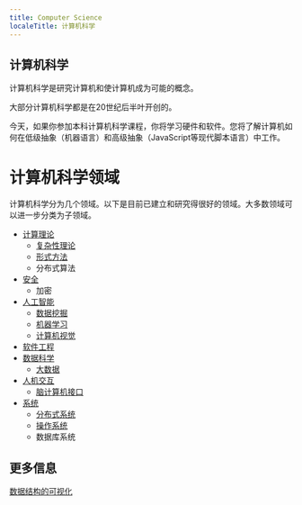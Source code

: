 ```yaml
---
title: Computer Science
localeTitle: 计算机科学
---
```

## 计算机科学

计算机科学是研究计算机和使计算机成为可能的概念。

大部分计算机科学都是在20世纪后半叶开创的。

今天，如果你参加本科计算机科学课程，你将学习硬件和软件。您将了解计算机如何在低级抽象（机器语言）和高级抽象（JavaScript等现代脚本语言）中工作。

# 计算机科学领域

计算机科学分为几个领域。以下是目前已建立和研究得很好的领域。大多数领域可以进一步分类为子领域。

*   [计算理论](https://en.wikipedia.org/wiki/Theory_of_computation)
    *   [复杂性理论](https://en.wikipedia.org/wiki/Computational_complexity_theory)
    *   [形式方法](https://en.wikipedia.org/wiki/Formal_methods)
    *   分布式算法
*   [安全](https://en.wikipedia.org/wiki/Computer_security)
    *   加密
*   [人工智能](https://en.wikipedia.org/wiki/Artificial_intelligence)
    *   [数据挖掘](https://en.wikipedia.org/wiki/Data_mining)
    *   [机器学习](https://en.wikipedia.org/wiki/Machine_learning)
    *   [计算机视觉](https://en.wikipedia.org/wiki/Computer_vision)
*   [软件工程](https://en.wikipedia.org/wiki/Software_engineering)
*   [数据科学](https://en.wikipedia.org/wiki/Data_science)
    *   [大数据](https://en.wikipedia.org/wiki/Big_data)
*   [人机交互](https://en.wikipedia.org/wiki/Human%E2%80%93computer_interaction)
    *   [脑计算机接口](https://en.wikipedia.org/wiki/Brain%E2%80%93computer_interface)
*   [系统](https://en.wikipedia.org/wiki/System)
    *   [分布式系统](https://en.wikipedia.org/wiki/Distributed_computing)
    *   [操作系统](https://en.wikipedia.org/wiki/Operating_system)
    *   数据库系统

## 更多信息

[数据结构的可视化](http://www.cs.usfca.edu/~galles/JavascriptVisual/Algorithms.html)
